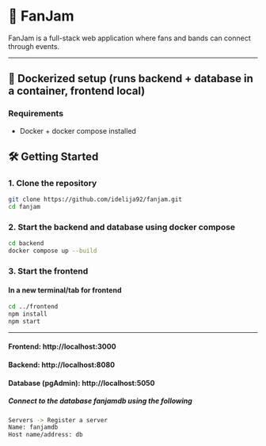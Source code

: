 # 🎸 FanJam

FanJam is a full-stack web application where fans and bands can connect through events.

---

## 🐳 Dockerized setup (runs backend + database in a container, frontend local)

### Requirements
- Docker + docker compose installed

## 🛠️ Getting Started

### 1. Clone the repository

```bash
git clone https://github.com/idelija92/fanjam.git
cd fanjam
```

### 2. Start the backend and database using docker compose
```bash
cd backend
docker compose up --build
```

### 3. Start the frontend
#### In a new terminal/tab for frontend
```bash
cd ../frontend
npm install
npm start
```

---

#### Frontend: http://localhost:3000

#### Backend: http://localhost:8080

#### Database (pgAdmin): http://localhost:5050
##### Connect to the database fanjamdb using the following

```bash
Servers -> Register a server
Name: fanjamdb
Host name/address: db
```
